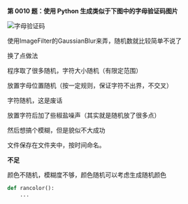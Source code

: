 **第 0010 题：**使用 Python 生成类似于下图中的**字母验证码图片**

![字母验证码](http://i.imgur.com/aVhbegV.jpg)

使用ImageFilter的GaussianBlur来弄，随机数就比较简单不说了

换了点做法

程序取了很多随机，字符大小随机（有限定范围）

放置字母位置随机（按一定规则，保证字符不出界，不交叉）

字符随机，这是废话

放置字符后加了些椒盐噪声（其实就是随机放了很多点）

然后想搞个模糊，但是貌似不大成功

文件保存在文件夹中，按时间命名。

**不足**

颜色不随机，模糊度不够，颜色随机可以考虑生成随机颜色

```python
def rancolor():
    ...
```

